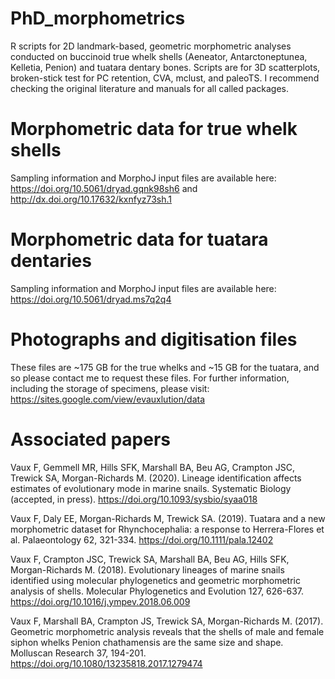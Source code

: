 # PhD_morphometrics
R scripts for 2D landmark-based, geometric morphometric analyses conducted on buccinoid true whelk shells (Aeneator, Antarctoneptunea, Kelletia, Penion) and tuatara dentary bones. Scripts are for 3D scatterplots, broken-stick test for PC retention, CVA, mclust, and paleoTS. I recommend checking the original literature and manuals for all called packages.

# Morphometric data for true whelk shells
Sampling information and MorphoJ input files are available here: https://doi.org/10.5061/dryad.gqnk98sh6 and http://dx.doi.org/10.17632/kxnfyz73sh.1

# Morphometric data for tuatara dentaries
Sampling information and MorphoJ input files are available here: https://doi.org/10.5061/dryad.ms7q2q4

# Photographs and digitisation files
These files are ~175 GB for the true whelks and ~15 GB for the tuatara, and so please contact me to request these files. For further information, including the storage of specimens, please visit: https://sites.google.com/view/evauxlution/data

# Associated papers
Vaux F, Gemmell MR, Hills SFK, Marshall BA, Beu AG, Crampton JSC, Trewick SA, Morgan-Richards M. (2020). Lineage identification affects estimates of evolutionary mode in marine snails. Systematic Biology (accepted, in press).
https://doi.org/10.1093/sysbio/syaa018

Vaux F, Daly EE, Morgan-Richards M, Trewick SA. (2019). Tuatara and a new morphometric dataset for Rhynchocephalia: a response to Herrera-Flores et al. Palaeontology 62, 321-334.
https://doi.org/10.1111/pala.12402

Vaux F, Crampton JSC, Trewick SA, Marshall BA, Beu AG, Hills SFK, Morgan-Richards M. (2018). Evolutionary lineages of marine snails identified using molecular phylogenetics and geometric morphometric analysis of shells. Molecular Phylogenetics and Evolution 127, 626-637.
https://doi.org/10.1016/j.ympev.2018.06.009 

Vaux F, Marshall BA, Crampton JS, Trewick SA, Morgan-Richards M. (2017). Geometric morphometric analysis reveals that the shells of male and female siphon whelks Penion chathamensis are the same size and shape. Molluscan Research 37, 194-201.
https://doi.org/10.1080/13235818.2017.1279474
